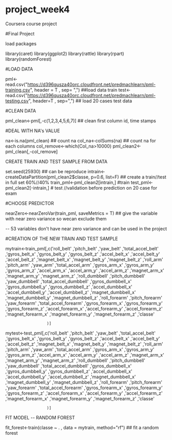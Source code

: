 # project_week4
Coursera course project 

#Final Project 


load packages 


library(caret)
library(ggplot2)
library(rattle)
library(rpart)
library(randomForest)


#LOAD DATA

pml<-read.csv("https://d396qusza40orc.cloudfront.net/predmachlearn/pml-training.csv", header = T , sep= ",") ##load data train 
test<-read.csv("https://d396qusza40orc.cloudfront.net/predmachlearn/pml-testing.csv", header=T , sep=",") ## load 20 cases test data 

#CLEAN DATA 

pml_clean<-pml[,-c(1,2,3,4,5,6,7)] ## clean first column id, time stamps 

#DEAL WITH NA's VALUE

na<-is.na(pml_clean) ## count na 
col_na<-colSums(na) ##  count na for each columns
col_remove<-which(Col_na>10000)
pml_clean2<-pml_clean[,-col_remove]

CREATE TRAIN AND TEST SAMPLE FROM DATA  

set.seed(25930) ## can be reproduce 
intrain<-createDataPartition(pml_clean2$classe, p=0.6, list=F) ## create a train//test in full set 60%//40% 
train_pml<-pml_clean2[intrain,] #train
test_pml<-pml_clean2[-intrain,] # test //validation before prediction on 20 case for exam 

#CHOOSE PREDICTOR 

nearZero<-nearZeroVar(train_pml, saveMetrics = T) ## give the variable with near zero variance so wecan exclude them

-- 53 variables don't have near zero variance and can be used in the project 

#CREATION OF THE NEW TRAIN AND TEST  SAMPLE 

mytrain<-train_pml[,c('roll_belt'
                      ,'pitch_belt'
                      ,'yaw_belt'
                      ,'total_accel_belt'
                      ,'gyros_belt_x'
                      ,'gyros_belt_y'
                      ,'gyros_belt_z'
                      ,'accel_belt_x'
                      ,'accel_belt_y'
                      ,'accel_belt_z'
                      ,'magnet_belt_x'
                      ,'magnet_belt_y'
                      ,'magnet_belt_z'
                      ,'roll_arm'
                      ,'pitch_arm'
                      ,'yaw_arm'
                      ,'total_accel_arm'
                      ,'gyros_arm_x'
                      ,'gyros_arm_y'
                      ,'gyros_arm_z'
                      ,'accel_arm_x'
                      ,'accel_arm_y'
                      ,'accel_arm_z'
                      ,'magnet_arm_x'
                      ,'magnet_arm_y'
                      ,'magnet_arm_z'
                      ,'roll_dumbbell'
                      ,'pitch_dumbbell'
                      ,'yaw_dumbbell'
                      ,'total_accel_dumbbell'
                      ,'gyros_dumbbell_x'
                      ,'gyros_dumbbell_y'
                      ,'gyros_dumbbell_z'
                      ,'accel_dumbbell_x'
                      ,'accel_dumbbell_y'
                      ,'accel_dumbbell_z'
                      ,'magnet_dumbbell_x'
                      ,'magnet_dumbbell_y'
                      ,'magnet_dumbbell_z'
                      ,'roll_forearm'
                      ,'pitch_forearm'
                      ,'yaw_forearm'
                      ,'total_accel_forearm'
                      ,'gyros_forearm_x'
                      ,'gyros_forearm_y'
                      ,'gyros_forearm_z'
                      ,'accel_forearm_x'
                      ,'accel_forearm_y'
                      ,'accel_forearm_z'
                      ,'magnet_forearm_x'
                      ,'magnet_forearm_y'
                      ,'magnet_forearm_z'
                      ,'classe'

                      )]
                      
mytest<-test_pml[,c('roll_belt'
                      ,'pitch_belt'
                      ,'yaw_belt'
                      ,'total_accel_belt'
                      ,'gyros_belt_x'
                      ,'gyros_belt_y'
                      ,'gyros_belt_z'
                      ,'accel_belt_x'
                      ,'accel_belt_y'
                      ,'accel_belt_z'
                      ,'magnet_belt_x'
                      ,'magnet_belt_y'
                      ,'magnet_belt_z'
                      ,'roll_arm'
                      ,'pitch_arm'
                      ,'yaw_arm'
                      ,'total_accel_arm'
                      ,'gyros_arm_x'
                      ,'gyros_arm_y'
                      ,'gyros_arm_z'
                      ,'accel_arm_x'
                      ,'accel_arm_y'
                      ,'accel_arm_z'
                      ,'magnet_arm_x'
                      ,'magnet_arm_y'
                      ,'magnet_arm_z'
                      ,'roll_dumbbell'
                      ,'pitch_dumbbell'
                      ,'yaw_dumbbell'
                      ,'total_accel_dumbbell'
                      ,'gyros_dumbbell_x'
                      ,'gyros_dumbbell_y'
                      ,'gyros_dumbbell_z'
                      ,'accel_dumbbell_x'
                      ,'accel_dumbbell_y'
                      ,'accel_dumbbell_z'
                      ,'magnet_dumbbell_x'
                      ,'magnet_dumbbell_y'
                      ,'magnet_dumbbell_z'
                      ,'roll_forearm'
                      ,'pitch_forearm'
                      ,'yaw_forearm'
                      ,'total_accel_forearm'
                      ,'gyros_forearm_x'
                      ,'gyros_forearm_y'
                      ,'gyros_forearm_z'
                      ,'accel_forearm_x'
                      ,'accel_forearm_y'
                      ,'accel_forearm_z'
                      ,'magnet_forearm_x'
                      ,'magnet_forearm_y'
                      ,'magnet_forearm_z'
                      ,'classe'

                      )]                      


FIT MODEL -- RANDOM FOREST 

fit_forest<-train(classe ~ . , data = mytrain, method="rf") ## fit a random forest 
